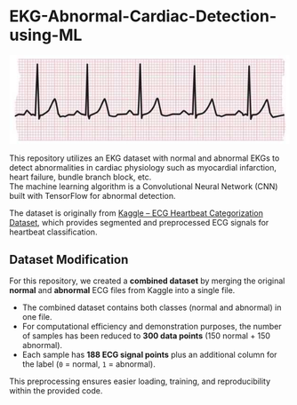 # EKG-Abnormal-Cardiac-Detection-using-ML

![Sample EKG Signal](ECG-normal%20image.jpg)

This repository utilizes an EKG dataset with normal and abnormal EKGs to detect abnormalities in cardiac physiology such as myocardial infarction, heart failure, bundle branch block, etc.  
The machine learning algorithm is a Convolutional Neural Network (CNN) built with TensorFlow for abnormal detection.  

The dataset is originally from [Kaggle – ECG Heartbeat Categorization Dataset](https://www.kaggle.com/datasets/shayanfazeli/heartbeat/data), which provides segmented and preprocessed ECG signals for heartbeat classification.  

## Dataset Modification  
For this repository, we created a **combined dataset** by merging the original **normal** and **abnormal** ECG files from Kaggle into a single file.  
- The combined dataset contains both classes (normal and abnormal) in one file.  
- For computational efficiency and demonstration purposes, the number of samples has been reduced to **300 data points** (150 normal + 150 abnormal).  
- Each sample has **188 ECG signal points** plus an additional column for the label (`0` = normal, `1` = abnormal).  

This preprocessing ensures easier loading, training, and reproducibility within the provided code.  

